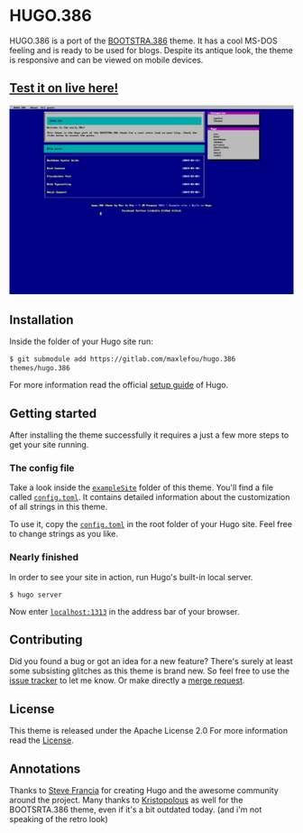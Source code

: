 # HUGO.386
HUGO.386 is a port of the [BOOTSTRA.386](//github.com/kristopolous/BOOTSTRA.386) theme. It has a cool MS-DOS feeling and is ready to be used for blogs. Despite its antique look, the theme is responsive and can be viewed on mobile devices.

## [Test it on live here!](//hugo386v3.netlify.app/)

![Example of Hugo blog with the theme](images/screenshot.png)

## Installation
Inside the folder of your Hugo site run:

    $ git submodule add https://gitlab.com/maxlefou/hugo.386 themes/hugo.386

For more information read the official [setup guide](//gohugo.io/overview/installing/) of Hugo.


## Getting started

After installing the theme successfully it requires a just a few more steps to get your site running.


### The config file

Take a look inside the [`exampleSite`](//gitlab.com/maxlefou/hugo.386/tree/master/exampleSite) folder of this theme. You'll find a file called [`config.toml`](//gitlab.com/maxlefou/hugo.386/blob/master/exampleSite/config.toml).
It contains detailed information about the customization of all strings in this theme. 

To use it, copy the [`config.toml`](//gitlab.com/maxlefou/hugo.386/blob/master/exampleSite/config.toml) in the root folder of your Hugo site. Feel free to change strings as you like.


### Nearly finished

In order to see your site in action, run Hugo's built-in local server. 

    $ hugo server

Now enter [`localhost:1313`](http://localhost:1313) in the address bar of your browser.


## Contributing

Did you found a bug or got an idea for a new feature? There's surely at least some subsisting glitches as this theme is brand new. So feel free to use the [issue tracker](//gitlab.com/maxlefou/hugo.386/issues) to let me know. Or make directly a [merge request](//gitlab.com/maxlefou/hugo.386/pulls).


## License

This theme is released under the Apache License 2.0 For more information read the [License](//github.com/digitalcraftsman/hugo-freelancer-theme/blob/master/LICENSE).


## Annotations

Thanks to [Steve Francia](//github.com/spf13) for creating Hugo and the awesome community around the project. Many thanks to [Kristopolous](//github.com/kristopolous) as well for the BOOTSRTA.386 theme, even if it's a bit outdated today. (and i'm not speaking of the retro look)
